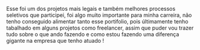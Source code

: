 Esse foi um dos projetos mais legais e também melhores processos seletivos que participei, foi algo muito importante para minha carreira, não tenho conseguido alimentar tanto esse portifolio, pois últimamente tenho tabalhado em alguns projetos como freelancer, assim que puder vou trazer tudo sobre o que ando fazendo e como estou fazendo uma diferença gigante na empresa que tenho atuado !
